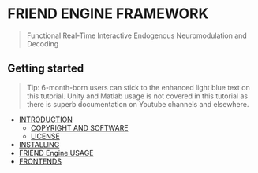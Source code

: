 # FRIEND ENGINE FRAMEWORK
> Functional Real-Time Interactive Endogenous Neuromodulation and Decoding


## Getting started

> Tip: 6-month-born users can stick to the enhanced light blue text on this tutorial. Unity and Matlab usage is not covered in this tutorial as there is superb documentation on Youtube channels and elsewhere.

* [INTRODUCTION](INTRODUCTION.md)
  * [COPYRIGHT AND SOFTWARE](/COPYRIGHT.md)
  * [LICENSE](/LICENSE)
* [INSTALLING](INSTALLING-FSL.md#fsl)
* [FRIEND Engine USAGE](USAGE.md)
* [FRONTENDS](FRONTENDS.md)
